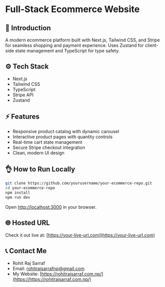 
# Full‑Stack Ecommerce Website

## 🚀 Introduction

A modern ecommerce platform built with Next.js, Tailwind CSS, and Stripe for seamless shopping and payment experience. Uses Zustand for client-side state management and TypeScript for type safety.

## ⚙️ Tech Stack

- Next.js 
- Tailwind CSS  
- TypeScript  
- Stripe API  
- Zustand  

## ⚡️ Features

- Responsive product catalog with dynamic carousel  
- Interactive product pages with quantity controls  
- Real-time cart state management  
- Secure Stripe checkout integration  
- Clean, modern UI design  

## 👌 How to Run Locally

```bash
git clone https://github.com/yourusername/your-ecommerce-repo.git
cd your-ecommerce-repo
npm install
npm run dev
````

Open [http://localhost:3000](http://localhost:3000) in your browser.

## 🌐 Hosted URL

Check it out live at: [https://your-live-url.com](https://your-live-url.com)

## 📞 Contact Me

* Rohit Raj Sarraf
* Email: [rohitrajsarrafnp@gmail.com](mailto:rohitrajsarrafnp@gmail.com)
* My Website: [https://rohitrajsarraf.com.np/](https://https://rohitrajsarraf.com.np/)

